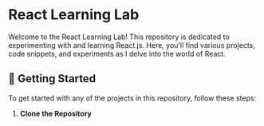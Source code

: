 # React Learning Lab

Welcome to the React Learning Lab! This repository is dedicated to experimenting with and learning React.js. Here, you'll find various projects, code snippets, and experiments as I delve into the world of React.

## 🚀 Getting Started

To get started with any of the projects in this repository, follow these steps:

1. **Clone the Repository**

   ```bash
